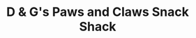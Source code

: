 ---
title: "D & G's Paws and Claws Snack Shack"
url: /wilmington/d-and-gs-paws-and-claws-snack-shack/
shop: pet
---